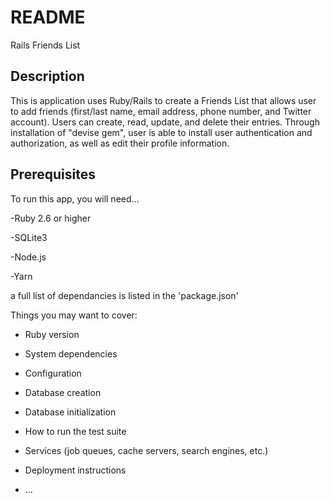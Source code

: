 # README

Rails Friends List

## Description
This is application uses Ruby/Rails to create a Friends List that allows user to add friends (first/last name, email address, phone number, and Twitter account).  Users can create, read, update, and delete their entries.  Through installation of "devise gem", user is able to install user authentication and authorization, as well as edit their profile information.  

## Prerequisites

To run this app, you will need…

-Ruby 2.6 or higher

-SQLite3

-Node.js

-Yarn

a full list of dependancies is listed in the 'package.json'



Things you may want to cover:

* Ruby version

* System dependencies

* Configuration

* Database creation

* Database initialization

* How to run the test suite

* Services (job queues, cache servers, search engines, etc.)

* Deployment instructions

* ...
